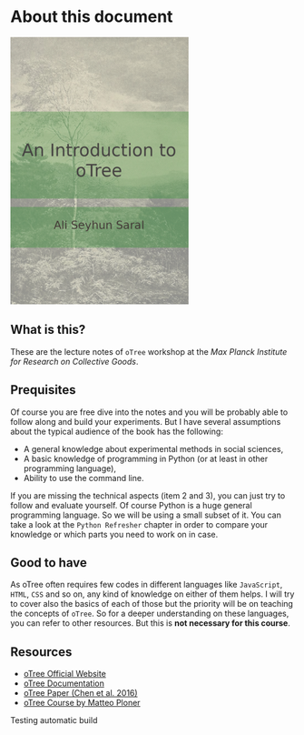 About this document
============================
![logo](./figures/base/cover_half.png)
## What is this?
These are the lecture notes of `oTree` workshop at the *Max Planck Institute for Research on Collective Goods*. 


## Prequisites
Of course you are free dive into the notes and you will be probably able to follow along and build your experiments. But I have several assumptions about the typical audience of the book has the following:
* A general knowledge about experimental methods in social sciences,
* A basic knowledge of programming in Python (or at least in other programming language),
* Ability to use the command line.

If you are missing the technical aspects (item 2 and 3), you can just try to follow and evaluate yourself. Of course Python is a huge general programming language. So we will be using a small subset of it. You can take a look at the `Python Refresher` chapter in order to compare your knowledge or which parts you need to work on in case.

## Good to have
As oTree often requires few codes in different languages like `JavaScript`, `HTML`, `CSS` and so on, any kind of knowledge on either of them helps. I will try to cover also the basics of each of those but the priority will be on teaching the concepts of `oTree`. So for a deeper understanding on these languages, you can refer to other resources. But this is **not necessary for this course**.

## Resources
* [oTree Official Website](https://www.otree.org/)
* [oTree Documentation](https://otree.readthedocs.io/en/latest/)
* [oTree Paper (Chen et al. 2016)](https://www.sciencedirect.com/science/article/pii/S2214635016000101)
* [oTree Course by Matteo Ploner](http://matteoploner.eco.unitn.it/courses/oTreeIntro/oTree.html)

<!--
## Acknowledgements
    This document is shaped by oTree meetings initiated by `Christoph Engel` at the Max Planck Institute for Research on Collective Goods. I would like to thank all of the participants of these meetings. I am very grateful to `Oliver Kirchkamp` for his comments during these meetings. I would like to thank `Matteo Ploner` as I benefited from his [publicly available course on oTree](http://matteoploner.eco.unitn.it/courses/oTreeIntro/oTree.html) when I prepare the structure of the course and I was inspired of some of his examples and representations.

-->

Testing automatic build
